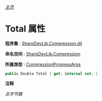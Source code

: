 ###### [主页](./Index.md "主页")

# Total 属性

**程序集** : [SharpDevLib.Compression.dll](./SharpDevLib.Compression.assembly.md "SharpDevLib.Compression.dll")

**命名空间** : [SharpDevLib.Compression](./SharpDevLib.Compression.namespace.md "SharpDevLib.Compression")

**所属类型** : [CompressionProgressArgs](./SharpDevLib.Compression.CompressionProgressArgs.md "CompressionProgressArgs")

``` csharp
public Double Total { get; internal set; }
```

**注释**

*总字节数*



